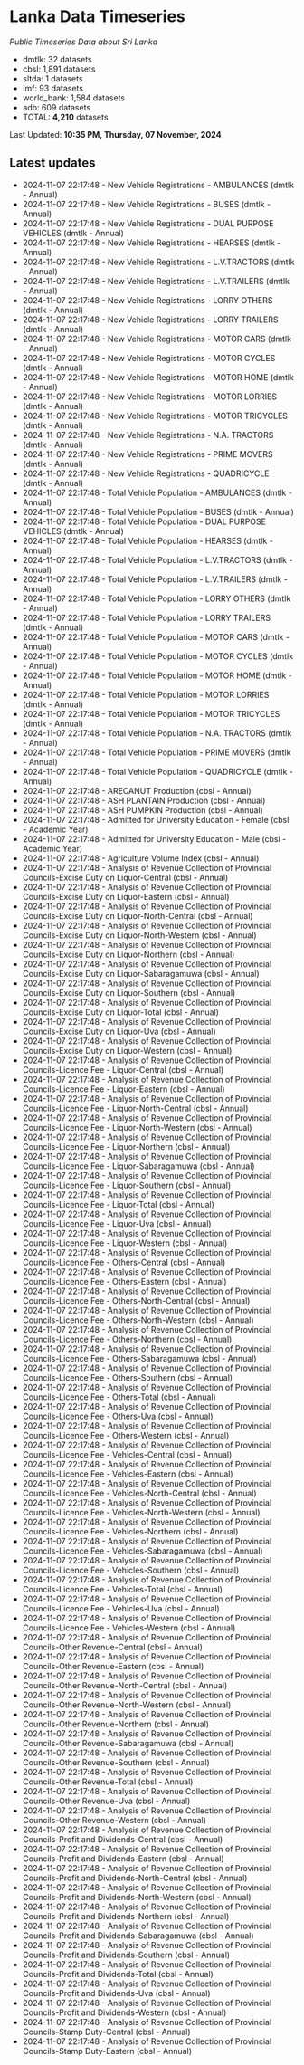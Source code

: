 # Lanka Data Timeseries
*Public Timeseries Data about Sri Lanka*

* dmtlk: 32 datasets
* cbsl: 1,891 datasets
* sltda: 1 datasets
* imf: 93 datasets
* world_bank: 1,584 datasets
* adb: 609 datasets
* TOTAL: **4,210** datasets

Last Updated: **10:35 PM, Thursday, 07 November, 2024**

## Latest updates

* 2024-11-07 22:17:48 - New Vehicle Registrations - AMBULANCES (dmtlk - Annual)
* 2024-11-07 22:17:48 - New Vehicle Registrations - BUSES (dmtlk - Annual)
* 2024-11-07 22:17:48 - New Vehicle Registrations - DUAL PURPOSE VEHICLES (dmtlk - Annual)
* 2024-11-07 22:17:48 - New Vehicle Registrations - HEARSES (dmtlk - Annual)
* 2024-11-07 22:17:48 - New Vehicle Registrations - L.V.TRACTORS (dmtlk - Annual)
* 2024-11-07 22:17:48 - New Vehicle Registrations - L.V.TRAILERS (dmtlk - Annual)
* 2024-11-07 22:17:48 - New Vehicle Registrations - LORRY OTHERS (dmtlk - Annual)
* 2024-11-07 22:17:48 - New Vehicle Registrations - LORRY TRAILERS (dmtlk - Annual)
* 2024-11-07 22:17:48 - New Vehicle Registrations - MOTOR CARS (dmtlk - Annual)
* 2024-11-07 22:17:48 - New Vehicle Registrations - MOTOR CYCLES (dmtlk - Annual)
* 2024-11-07 22:17:48 - New Vehicle Registrations - MOTOR HOME (dmtlk - Annual)
* 2024-11-07 22:17:48 - New Vehicle Registrations - MOTOR LORRIES (dmtlk - Annual)
* 2024-11-07 22:17:48 - New Vehicle Registrations - MOTOR TRICYCLES (dmtlk - Annual)
* 2024-11-07 22:17:48 - New Vehicle Registrations - N.A. TRACTORS (dmtlk - Annual)
* 2024-11-07 22:17:48 - New Vehicle Registrations - PRIME MOVERS (dmtlk - Annual)
* 2024-11-07 22:17:48 - New Vehicle Registrations - QUADRICYCLE (dmtlk - Annual)
* 2024-11-07 22:17:48 - Total Vehicle Population - AMBULANCES (dmtlk - Annual)
* 2024-11-07 22:17:48 - Total Vehicle Population - BUSES (dmtlk - Annual)
* 2024-11-07 22:17:48 - Total Vehicle Population - DUAL PURPOSE VEHICLES (dmtlk - Annual)
* 2024-11-07 22:17:48 - Total Vehicle Population - HEARSES (dmtlk - Annual)
* 2024-11-07 22:17:48 - Total Vehicle Population - L.V.TRACTORS (dmtlk - Annual)
* 2024-11-07 22:17:48 - Total Vehicle Population - L.V.TRAILERS (dmtlk - Annual)
* 2024-11-07 22:17:48 - Total Vehicle Population - LORRY OTHERS (dmtlk - Annual)
* 2024-11-07 22:17:48 - Total Vehicle Population - LORRY TRAILERS (dmtlk - Annual)
* 2024-11-07 22:17:48 - Total Vehicle Population - MOTOR CARS (dmtlk - Annual)
* 2024-11-07 22:17:48 - Total Vehicle Population - MOTOR CYCLES (dmtlk - Annual)
* 2024-11-07 22:17:48 - Total Vehicle Population - MOTOR HOME (dmtlk - Annual)
* 2024-11-07 22:17:48 - Total Vehicle Population - MOTOR LORRIES (dmtlk - Annual)
* 2024-11-07 22:17:48 - Total Vehicle Population - MOTOR TRICYCLES (dmtlk - Annual)
* 2024-11-07 22:17:48 - Total Vehicle Population - N.A. TRACTORS (dmtlk - Annual)
* 2024-11-07 22:17:48 - Total Vehicle Population - PRIME MOVERS (dmtlk - Annual)
* 2024-11-07 22:17:48 - Total Vehicle Population - QUADRICYCLE (dmtlk - Annual)
* 2024-11-07 22:17:48 - ARECANUT Production (cbsl - Annual)
* 2024-11-07 22:17:48 - ASH PLANTAIN Production (cbsl - Annual)
* 2024-11-07 22:17:48 - ASH PUMPKIN Production (cbsl - Annual)
* 2024-11-07 22:17:48 - Admitted for University Education - Female (cbsl - Academic Year)
* 2024-11-07 22:17:48 - Admitted for University Education - Male (cbsl - Academic Year)
* 2024-11-07 22:17:48 - Agriculture Volume Index (cbsl - Annual)
* 2024-11-07 22:17:48 - Analysis of Revenue Collection of Provincial Councils-Excise Duty on Liquor-Central (cbsl - Annual)
* 2024-11-07 22:17:48 - Analysis of Revenue Collection of Provincial Councils-Excise Duty on Liquor-Eastern (cbsl - Annual)
* 2024-11-07 22:17:48 - Analysis of Revenue Collection of Provincial Councils-Excise Duty on Liquor-North-Central (cbsl - Annual)
* 2024-11-07 22:17:48 - Analysis of Revenue Collection of Provincial Councils-Excise Duty on Liquor-North-Western (cbsl - Annual)
* 2024-11-07 22:17:48 - Analysis of Revenue Collection of Provincial Councils-Excise Duty on Liquor-Northern (cbsl - Annual)
* 2024-11-07 22:17:48 - Analysis of Revenue Collection of Provincial Councils-Excise Duty on Liquor-Sabaragamuwa (cbsl - Annual)
* 2024-11-07 22:17:48 - Analysis of Revenue Collection of Provincial Councils-Excise Duty on Liquor-Southern (cbsl - Annual)
* 2024-11-07 22:17:48 - Analysis of Revenue Collection of Provincial Councils-Excise Duty on Liquor-Total (cbsl - Annual)
* 2024-11-07 22:17:48 - Analysis of Revenue Collection of Provincial Councils-Excise Duty on Liquor-Uva (cbsl - Annual)
* 2024-11-07 22:17:48 - Analysis of Revenue Collection of Provincial Councils-Excise Duty on Liquor-Western (cbsl - Annual)
* 2024-11-07 22:17:48 - Analysis of Revenue Collection of Provincial Councils-Licence Fee - Liquor-Central (cbsl - Annual)
* 2024-11-07 22:17:48 - Analysis of Revenue Collection of Provincial Councils-Licence Fee - Liquor-Eastern (cbsl - Annual)
* 2024-11-07 22:17:48 - Analysis of Revenue Collection of Provincial Councils-Licence Fee - Liquor-North-Central (cbsl - Annual)
* 2024-11-07 22:17:48 - Analysis of Revenue Collection of Provincial Councils-Licence Fee - Liquor-North-Western (cbsl - Annual)
* 2024-11-07 22:17:48 - Analysis of Revenue Collection of Provincial Councils-Licence Fee - Liquor-Northern (cbsl - Annual)
* 2024-11-07 22:17:48 - Analysis of Revenue Collection of Provincial Councils-Licence Fee - Liquor-Sabaragamuwa (cbsl - Annual)
* 2024-11-07 22:17:48 - Analysis of Revenue Collection of Provincial Councils-Licence Fee - Liquor-Southern (cbsl - Annual)
* 2024-11-07 22:17:48 - Analysis of Revenue Collection of Provincial Councils-Licence Fee - Liquor-Total (cbsl - Annual)
* 2024-11-07 22:17:48 - Analysis of Revenue Collection of Provincial Councils-Licence Fee - Liquor-Uva (cbsl - Annual)
* 2024-11-07 22:17:48 - Analysis of Revenue Collection of Provincial Councils-Licence Fee - Liquor-Western (cbsl - Annual)
* 2024-11-07 22:17:48 - Analysis of Revenue Collection of Provincial Councils-Licence Fee - Others-Central (cbsl - Annual)
* 2024-11-07 22:17:48 - Analysis of Revenue Collection of Provincial Councils-Licence Fee - Others-Eastern (cbsl - Annual)
* 2024-11-07 22:17:48 - Analysis of Revenue Collection of Provincial Councils-Licence Fee - Others-North-Central (cbsl - Annual)
* 2024-11-07 22:17:48 - Analysis of Revenue Collection of Provincial Councils-Licence Fee - Others-North-Western (cbsl - Annual)
* 2024-11-07 22:17:48 - Analysis of Revenue Collection of Provincial Councils-Licence Fee - Others-Northern (cbsl - Annual)
* 2024-11-07 22:17:48 - Analysis of Revenue Collection of Provincial Councils-Licence Fee - Others-Sabaragamuwa (cbsl - Annual)
* 2024-11-07 22:17:48 - Analysis of Revenue Collection of Provincial Councils-Licence Fee - Others-Southern (cbsl - Annual)
* 2024-11-07 22:17:48 - Analysis of Revenue Collection of Provincial Councils-Licence Fee - Others-Total (cbsl - Annual)
* 2024-11-07 22:17:48 - Analysis of Revenue Collection of Provincial Councils-Licence Fee - Others-Uva (cbsl - Annual)
* 2024-11-07 22:17:48 - Analysis of Revenue Collection of Provincial Councils-Licence Fee - Others-Western (cbsl - Annual)
* 2024-11-07 22:17:48 - Analysis of Revenue Collection of Provincial Councils-Licence Fee - Vehicles-Central (cbsl - Annual)
* 2024-11-07 22:17:48 - Analysis of Revenue Collection of Provincial Councils-Licence Fee - Vehicles-Eastern (cbsl - Annual)
* 2024-11-07 22:17:48 - Analysis of Revenue Collection of Provincial Councils-Licence Fee - Vehicles-North-Central (cbsl - Annual)
* 2024-11-07 22:17:48 - Analysis of Revenue Collection of Provincial Councils-Licence Fee - Vehicles-North-Western (cbsl - Annual)
* 2024-11-07 22:17:48 - Analysis of Revenue Collection of Provincial Councils-Licence Fee - Vehicles-Northern (cbsl - Annual)
* 2024-11-07 22:17:48 - Analysis of Revenue Collection of Provincial Councils-Licence Fee - Vehicles-Sabaragamuwa (cbsl - Annual)
* 2024-11-07 22:17:48 - Analysis of Revenue Collection of Provincial Councils-Licence Fee - Vehicles-Southern (cbsl - Annual)
* 2024-11-07 22:17:48 - Analysis of Revenue Collection of Provincial Councils-Licence Fee - Vehicles-Total (cbsl - Annual)
* 2024-11-07 22:17:48 - Analysis of Revenue Collection of Provincial Councils-Licence Fee - Vehicles-Uva (cbsl - Annual)
* 2024-11-07 22:17:48 - Analysis of Revenue Collection of Provincial Councils-Licence Fee - Vehicles-Western (cbsl - Annual)
* 2024-11-07 22:17:48 - Analysis of Revenue Collection of Provincial Councils-Other Revenue-Central (cbsl - Annual)
* 2024-11-07 22:17:48 - Analysis of Revenue Collection of Provincial Councils-Other Revenue-Eastern (cbsl - Annual)
* 2024-11-07 22:17:48 - Analysis of Revenue Collection of Provincial Councils-Other Revenue-North-Central (cbsl - Annual)
* 2024-11-07 22:17:48 - Analysis of Revenue Collection of Provincial Councils-Other Revenue-North-Western (cbsl - Annual)
* 2024-11-07 22:17:48 - Analysis of Revenue Collection of Provincial Councils-Other Revenue-Northern (cbsl - Annual)
* 2024-11-07 22:17:48 - Analysis of Revenue Collection of Provincial Councils-Other Revenue-Sabaragamuwa (cbsl - Annual)
* 2024-11-07 22:17:48 - Analysis of Revenue Collection of Provincial Councils-Other Revenue-Southern (cbsl - Annual)
* 2024-11-07 22:17:48 - Analysis of Revenue Collection of Provincial Councils-Other Revenue-Total (cbsl - Annual)
* 2024-11-07 22:17:48 - Analysis of Revenue Collection of Provincial Councils-Other Revenue-Uva (cbsl - Annual)
* 2024-11-07 22:17:48 - Analysis of Revenue Collection of Provincial Councils-Other Revenue-Western (cbsl - Annual)
* 2024-11-07 22:17:48 - Analysis of Revenue Collection of Provincial Councils-Profit and Dividends-Central (cbsl - Annual)
* 2024-11-07 22:17:48 - Analysis of Revenue Collection of Provincial Councils-Profit and Dividends-Eastern (cbsl - Annual)
* 2024-11-07 22:17:48 - Analysis of Revenue Collection of Provincial Councils-Profit and Dividends-North-Central (cbsl - Annual)
* 2024-11-07 22:17:48 - Analysis of Revenue Collection of Provincial Councils-Profit and Dividends-North-Western (cbsl - Annual)
* 2024-11-07 22:17:48 - Analysis of Revenue Collection of Provincial Councils-Profit and Dividends-Northern (cbsl - Annual)
* 2024-11-07 22:17:48 - Analysis of Revenue Collection of Provincial Councils-Profit and Dividends-Sabaragamuwa (cbsl - Annual)
* 2024-11-07 22:17:48 - Analysis of Revenue Collection of Provincial Councils-Profit and Dividends-Southern (cbsl - Annual)
* 2024-11-07 22:17:48 - Analysis of Revenue Collection of Provincial Councils-Profit and Dividends-Total (cbsl - Annual)
* 2024-11-07 22:17:48 - Analysis of Revenue Collection of Provincial Councils-Profit and Dividends-Uva (cbsl - Annual)
* 2024-11-07 22:17:48 - Analysis of Revenue Collection of Provincial Councils-Profit and Dividends-Western (cbsl - Annual)
* 2024-11-07 22:17:48 - Analysis of Revenue Collection of Provincial Councils-Stamp Duty-Central (cbsl - Annual)
* 2024-11-07 22:17:48 - Analysis of Revenue Collection of Provincial Councils-Stamp Duty-Eastern (cbsl - Annual)
